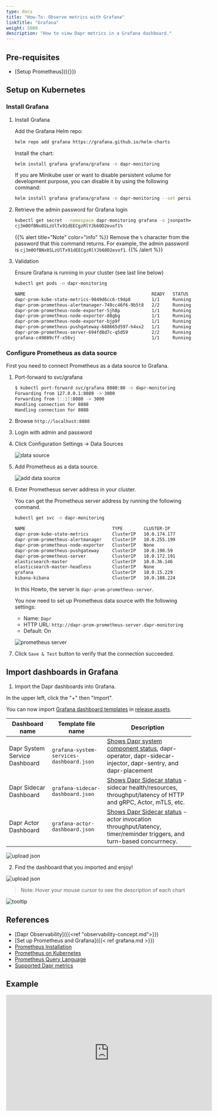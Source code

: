 ```yaml
---
type: docs
title: "How-To: Observe metrics with Grafana"
linkTitle: "Grafana"
weight: 5000
description: "How to view Dapr metrics in a Grafana dashboard."
---
```


## Pre-requisites

- [Setup Prometheus]({{<ref prometheus.md>}})

## Setup on Kubernetes

### Install Grafana

1. Install Grafana

   Add the Grafana Helm repo:

   ```bash
   helm repo add grafana https://grafana.github.io/helm-charts
   ```

   Install the chart:
   
   ```bash
   helm install grafana grafana/grafana -n dapr-monitoring
   ```
   
   If you are Minikube user or want to disable persistent volume for development purpose, you can disable it by using the following command:
   
   ```bash
   helm install grafana grafana/grafana -n dapr-monitoring --set persistence.enabled=false
   ```

2. Retrieve the admin password for Grafana login

   ```bash
   kubectl get secret --namespace dapr-monitoring grafana -o jsonpath="{.data.admin-password}" | base64 --decode ; echo
   cj3m0OfBNx8SLzUlTx91dEECgzRlYJb60D2evof1%
   ```

   {{% alert title="Note" color="info" %}}
   Remove the `%` character from the password that this command returns. For example, the admin password is    `cj3m0OfBNx8SLzUlTx91dEECgzRlYJb60D2evof1`.
   {{% /alert %}}

3. Validation

   Ensure Grafana is running in your cluster (see last line below)
   
   ```bash
   kubectl get pods -n dapr-monitoring
   
   NAME                                                READY   STATUS       RESTARTS   AGE
   dapr-prom-kube-state-metrics-9849d6cc6-t94p8        1/1     Running      0          4m58s
   dapr-prom-prometheus-alertmanager-749cc46f6-9b5t8   2/2     Running      0          4m58s
   dapr-prom-prometheus-node-exporter-5jh8p            1/1     Running      0          4m58s
   dapr-prom-prometheus-node-exporter-88gbg            1/1     Running      0          4m58s
   dapr-prom-prometheus-node-exporter-bjp9f            1/1     Running      0          4m58s
   dapr-prom-prometheus-pushgateway-688665d597-h4xx2   1/1     Running      0          4m58s
   dapr-prom-prometheus-server-694fd8d7c-q5d59         2/2     Running      0          4m58s
   grafana-c49889cff-x56vj                             1/1     Running      0          5m10s 
   ```

### Configure Prometheus as data source
First you need to connect Prometheus as a data source to Grafana.

1. Port-forward to svc/grafana

   ```bash
   $ kubectl port-forward svc/grafana 8080:80 -n dapr-monitoring
   Forwarding from 127.0.0.1:8080 -> 3000
   Forwarding from [::1]:8080 -> 3000
   Handling connection for 8080
   Handling connection for 8080
   ```

2. Browse `http://localhost:8080`

3. Login with admin and password

4. Click Configuration Settings -> Data Sources

      ![data source](/images/grafana-datasources.png)

5. Add Prometheus as a data source.

      ![add data source](/images/grafana-add-datasources.png)

6. Enter Promethesus server address in your cluster.

      You can get the Prometheus server address by running the following command.

   ```bash
   kubectl get svc -n dapr-monitoring
   
   NAME                                 TYPE        CLUSTER-IP        EXTERNAL-IP   PORT(S)             AGE
   dapr-prom-kube-state-metrics         ClusterIP   10.0.174.177      <none>        8080/TCP            7d9h
   dapr-prom-prometheus-alertmanager    ClusterIP   10.0.255.199      <none>        80/TCP              7d9h
   dapr-prom-prometheus-node-exporter   ClusterIP   None              <none>        9100/TCP            7d9h
   dapr-prom-prometheus-pushgateway     ClusterIP   10.0.190.59       <none>        9091/TCP            7d9h
   dapr-prom-prometheus-server          ClusterIP   10.0.172.191      <none>        80/TCP              7d9h
   elasticsearch-master                 ClusterIP   10.0.36.146       <none>        9200/TCP,9300/TCP   7d10h
   elasticsearch-master-headless        ClusterIP   None              <none>        9200/TCP,9300/TCP   7d10h
   grafana                              ClusterIP   10.0.15.229       <none>        80/TCP              5d5h
   kibana-kibana                        ClusterIP   10.0.188.224      <none>        5601/TCP            7d10h
   
   ```
   
   In this Howto, the server is `dapr-prom-prometheus-server`.
   
   You now need to set up Prometheus data source with the following    settings:
   
   - Name: `Dapr`
   - HTTP URL: `http://dapr-prom-prometheus-server.dapr-monitoring`
   - Default: On
   
   ![prometheus server](/images/grafana-prometheus-dapr-server-url.png)

7. Click `Save & Test` button to verify that the connection succeeded.

## Import dashboards in Grafana

1. Import the Dapr dashboards into Grafana. 

In the upper left, click the "+" then "Import". 

You can now import [Grafana dashboard templates](https://github.com/dapr/dapr/tree/master/grafana) in [release assets](https://github.com/dapr/dapr/releases).

| Dashboard name | Template file name | Description |
|----------------|--------------------|-------------|
| Dapr System Service Dashboard | `grafana-system-services-dashboard.json` | [Shows Dapr system component status](/images/grafana-system-service-dashboard.png), dapr-operator, dapr-sidecar-injector, dapr-sentry, and dapr-placement |
| Dapr Sidecar Dashboard | `grafana-sidecar-dashboard.json` | [Shows Dapr Sidecar status](/images/grafana-sidecar-dashboard.png) - sidecar health/resources, throughput/latency of HTTP and gRPC, Actor, mTLS, etc. |
| Dapr Actor Dashboard | `grafana-actor-dashboard.json` | [Shows Dapr Sidecar status](/images/grafana-actor-dashboard.png) - actor invocation throughput/latency, timer/reminder triggers, and turn-based concurrnecy. |

![upload json](/images/grafana-uploadjson.png)

2. Find the dashboard that you imported and enjoy!

![upload json](/images/system-service-dashboard.png)

> Note: Hover your mouse cursor to see the description of each chart

![tooltip](/images/grafana-tooltip.png)

## References

* [Dapr Observability]({{<ref "observability-concept.md">}})
* [Set up Prometheus and Grafana]({{< ref grafana.md >}})
* [Prometheus Installation](https://github.com/prometheus-community/helm-charts)
* [Prometheus on Kubernetes](https://github.com/coreos/kube-prometheus)
* [Prometheus Query Language](https://prometheus.io/docs/prometheus/latest/querying/basics/)
* [Supported Dapr metrics](https://github.com/dapr/dapr/blob/master/docs/development/dapr-metrics.md)

## Example
<iframe width="560" height="315" src="https://www.youtube.com/embed/8W-iBDNvCUM?start=2577" frameborder="0" allow="accelerometer; autoplay; clipboard-write; encrypted-media; gyroscope; picture-in-picture" allowfullscreen></iframe>